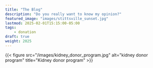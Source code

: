 ```yaml
---
title: "The Blog"
description: "Do you really want to know my opinion?"
featured_image: "images/stittsville_sunset.jpg"
lastmod: 2025-02-01T15:15:00-05:00
tags:
    - donation
draft: true
weight: 2025
---
```


{{< figure src="/images/kidney_donor_program.jpg" alt="kidney donor program" title="Kidney donor program" >}}

